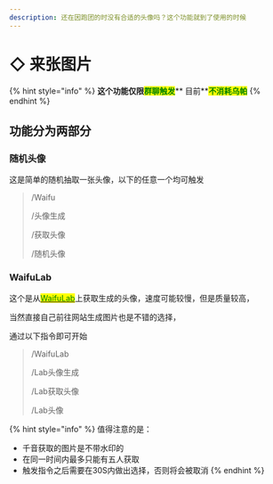 ```yaml
---
description: 还在因跑团的时没有合适的头像吗？这个功能就到了使用的时候
---
```


# ◇ 来张图片

{% hint style="info" %}
**这个功能仅限**<mark style="color:green;">**群聊触发**</mark>** 目前**<mark style="color:green;">**不消耗乌帕**</mark>
{% endhint %}

## 功能分为两部分

### 随机头像

这是简单的随机抽取一张头像，以下的任意一个均可触发

> /Waifu
>
> /头像生成
>
> /获取头像
>
> /随机头像

### WaifuLab

这个是从[<mark style="color:green;">WaifuLab</mark>](https://waifulabs.com/generate)上获取生成的头像，速度可能较慢，但是质量较高，

当然直接自己前往网站生成图片也是不错的选择，

通过以下指令即可开始

> &#x20;/WaifuLab
>
> /Lab头像生成
>
> /Lab获取头像
>
> /Lab头像

{% hint style="info" %}
值得注意的是：

* 千音获取的图片是不带水印的
* 在同一时间内最多只能有五人获取
* 触发指令之后需要在30S内做出选择，否则将会被取消
{% endhint %}
